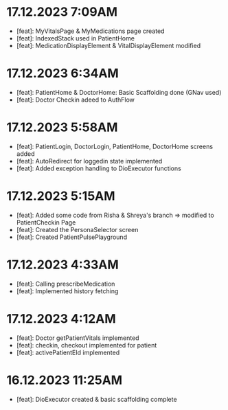 # 17.12.2023 7:09AM
- [feat]: MyVitalsPage & MyMedications page created
- [feat]: IndexedStack used in PatientHome
- [feat]: MedicationDisplayElement & VitalDisplayElement modified


# 17.12.2023 6:34AM 
- [feat]: PatientHome & DoctorHome: Basic Scaffolding done (GNav used)
- [feat]: Doctor Checkin adeed to AuthFlow

# 17.12.2023 5:58AM 
- [feat]: PatientLogin, DoctorLogin, PatientHome, DoctorHome screens added
- [feat]: AutoRedirect for loggedin state implemented
- [feat]: Added exception handling to DioExecutor functions

# 17.12.2023 5:15AM 
- [feat]: Added some code from Risha & Shreya's branch => modified to PatientCheckin Page
- [feat]: Created the PersonaSelector screen 
- [feat]: Created PatientPulsePlayground

# 17.12.2023 4:33AM
- [feat]: Calling prescribeMedication
- [feat]: Implemented history fetching

# 17.12.2023 4:12AM
- [feat]: Doctor getPatientVitals implemented
- [feat]: checkin, checkout implemented for patient
- [feat]: activePatientEId implemented

# 16.12.2023 11:25AM
- [feat]: DioExecutor created & basic scaffolding complete